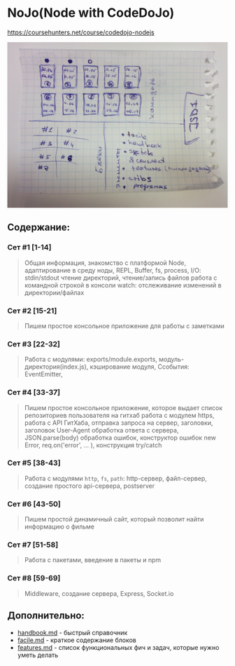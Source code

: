 # NoJo(Node with CodeDoJo)
https://coursehunters.net/course/codedojo-nodejs


![dashboard](jsd1.jpg)


## Содержание:

### Сет #1 [1-14]
 > Общая информация, знакомство с платформой Node, адаптирование в среду ноды, REPL, Buffer, fs, process, I/O: stdin/stdout
 > чтение директорий, чтение/запись файлов
 > работа с командной строкой в консоли
 > watch: отслеживание изменений в директории/файлах


### Сет #2 [15-21]
 > Пишем простое консольное приложение для работы с заметками


### Сет #3 [22-32]
 > Работа с модулями: exports/module.exports, модуль-директория(index.js), кэширование модуля, 
 > Ссобытия: EventEmitter, 


### Сет #4 [33-37]
 > Пишем простое консольное  приложение, которое выдает список репозиториев пользователя на гитхаб
 > работа с модулем https, работа с API ГитХаба, отправка запроса на сервер, заголовки, заголовок User-Agent
 > обработка ответа с сервера, JSON.parse(body)
 > обработка ошибок, конструктор ошибок new Error, req.on('error', ... ), конструкция try/catch


### Сет #5 [38-43]
 > Работа с модулями `http`, `fs`, `path`: http-сервер, файл-сервер, создание простого api-сервера, postserver


### Сет #6 [43-50]
 > Пишем простой динамичный сайт, который позволит найти информацию о фильме


### Сет #7 [51-58]
 > Работа с пакетами, введение в пакеты и npm


### Сет #8 [59-69]
 > Middleware, создание сервера, Express, Socket.io 





## Дополнительно:

 - [handbook.md](handbook.md "справочник") - быстрый справочник
 - [facile.md](facile.md "краткое содержание блоков") - краткое содержание блоков
 - [features.md](features.md "список функциональных фич и задач") - список функциональных фич и задач, которые нужно уметь делать
